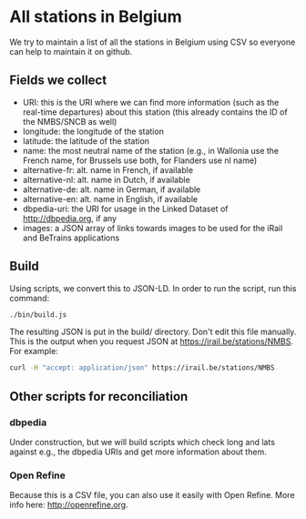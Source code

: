 # All stations in Belgium

We try to maintain a list of all the stations in Belgium using CSV so everyone can help to maintain it on github.

## Fields we collect

 * URI: this is the URI where we can find more information (such as the real-time departures) about this station (this already contains the ID of the NMBS/SNCB as well)
 * longitude: the longitude of the station
 * latitude: the latitude of the station
 * name: the most neutral name of the station (e.g., in Wallonia use the French name, for Brussels use both, for Flanders use nl name)
 * alternative-fr: alt. name in French, if available
 * alternative-nl: alt. name in Dutch, if available
 * alternative-de: alt. name in German, if available
 * alternative-en: alt. name in English, if available
 * dbpedia-uri: the URI for usage in the Linked Dataset of http://dbpedia.org, if any
 * images: a JSON array of links towards images to be used for the iRail and BeTrains applications

## Build

Using scripts, we convert this to JSON-LD. In order to run the script, run this command:

```bash
./bin/build.js
```

The resulting JSON is put in the build/ directory. Don't edit this file manually. This is the output when you request JSON at https://irail.be/stations/NMBS. For example:

```bash
curl -H "accept: application/json" https://irail.be/stations/NMBS
```

## Other scripts for reconciliation

### dbpedia

Under construction, but we will build scripts which check long and lats against e.g., the dbpedia URIs and get more information about them.

### Open Refine

Because this is a CSV file, you can also use it easily with Open Refine. More info here: http://openrefine.org.
